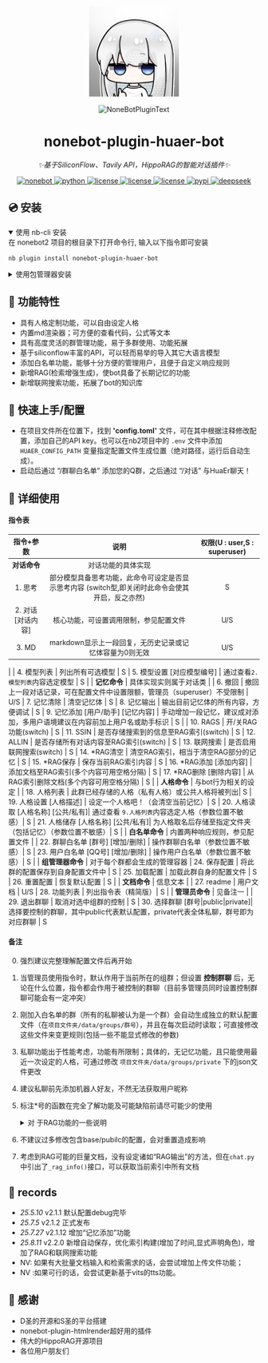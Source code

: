 
<div align="center">
  <a href="https://v2.nonebot.dev/store"><img src="imgs/IMG_1411.PNG" width="180" height="180" alt="NoneBotPluginLogo"></a>
  <br>
  <p><img src="https://github.com/A-kirami/nonebot-plugin-template/blob/resources/NoneBotPlugin.svg" width="240" alt="NoneBotPluginText"></p>
</div>

<div align="center">

# nonebot-plugin-huaer-bot

_✨基于SiliconFlow、Tavily API，HippoRAG的智能对话插件✨_

<a href="https://nonebot.dev/">
<img src="https://img.shields.io/badge/NoneBot-2.0+-red.svg" alt="nonebot">
</a>
<a href="https://python.org/">
<img src="https://img.shields.io/badge/python-3.10+-orange.svg" alt="python">
</a>
<a href="https://mit-license.org/">
<img src="https://img.shields.io/badge/license-MIT-yellow.svg" alt="license">
</a>
<a href="https://www.siliconflow.com/">
<img src="https://img.shields.io/badge/API-siliconflow-green" alt="license">
</a>
<a href="https://github.com/OSU-NLP-Group/HippoRAG">
<img src="https://img.shields.io/badge/RAG-HippoRAG-cyan" alt="license">
</a>
<a href="https://pypi.org/project/nonebot-plugin-huaer-bot/">
    <img src="https://img.shields.io/pypi/v/nonebot-plugin-huaer-bot.svg" alt="pypi">
</a>
<a href="https://www.deepseek.com/" target="_blank"><img src="https://github.com/deepseek-ai/DeepSeek-V2/blob/main/figures/badge.svg?raw=true" alt="deepseek">
</a>

</div>

## 💿 安装

<details open>
<summary>使用 nb-cli 安装</summary>
在 nonebot2 项目的根目录下打开命令行, 输入以下指令即可安装

    nb plugin install nonebot-plugin-huaer-bot

</details>

<details>
<summary>使用包管理器安装</summary>
在 nonebot2 项目的插件目录下, 打开命令行, 根据你使用的包管理器, 输入相应的安装命令

<details>
<summary>pip</summary>

    pip install nonebot-plugin-huaer-bot
</details>
<details>
<summary>pdm</summary>

    pdm add nonebot-plugin-huaer-bot
</details>
<details>
<summary>poetry</summary>

    poetry add nonebot-plugin-huaer-bot
</details>
<details>
<summary>conda</summary>

    conda install nonebot-plugin-huaer-bot
</details>

打开 nonebot2 项目根目录下的 `pyproject.toml` 文件, 在 `[tool.nonebot]` 部分追加写入

    plugins = ["nonebot-plugin-huaer-bot"]

</details>

## 📜 功能特性
- 具有人格定制功能，可以自由设定人格
- 内置md渲染器；可方便的查看代码，公式等文本
- 具有高度灵活的群管理功能，易于多群使用、功能拓展
- 基于siliconflow丰富的API，可以轻而易举的导入其它大语言模型
- 添加白名单功能，能够十分方便的管理用户，且便于自定义响应规则
- 新增RAG(检索增强生成)，使bot具备了长期记忆的功能
- 新增联网搜索功能，拓展了bot的知识库

## 🧐 快速上手/配置
- 在项目文件所在位置下，找到 **'config.toml'** 文件，可在其中根据注释修改配置，添加自己的API key。也可以在nb2项目中的 `.env` 文件中添加 `HUAER_CONFIG_PATH` 变量指定配置文件生成位置（绝对路径，运行后自动生成）。
- 启动后通过 “/群聊白名单” 添加您的Q群，之后通过 “/对话” 与HuaEr聊天！

## 🎉 详细使用
#### 指令表

|             指令+参数             |             说明             | 权限(U : user,S : superuser) |
| :---------------------------: | :--------------------------: | :--: |
|         __对话命令__          |       对话功能的具体实现      |
|  1. 思考                  | 部分模型具备思考功能，此命令可设定是否显示思考内容 (switch型,即关闭时此命令会使其开启，反之亦然) | S
|  2. 对话 [对话内容]           | 核心功能，可设置调用限制，参见配置文件 | U/S
|  3. MD                        | markdown显示上一段回复，无历史记录或记忆体容量为0则无效 | U/S
|
| 4. 模型列表                   | 列出所有可选模型 | S
| 5. 模型设置 [对应模型编号]    | 通过查看`2.模型列表`内容选定模型 | S
|
|         __记忆命令__          |       具体实现实则属于对话类      |
|  6. 撤回                      | 撤回上一段对话记录，可在配置文件中设置限额，管理员（superuser）不受限制 | U/S
|  7. 记忆清除                  | 清空记忆体 | S
|  8. 记忆输出 | 输出目前记忆体的所有内容，方便调试 | S
|  9. 记忆添加 [用户/助手] [记忆内容]  | 手动增加一段记忆，建议成对添加，多用户语境建议在内容前加上用户名或助手标识 | S
|
|  10. RAGS  | 开/关RAG功能(switch) | S
|  11. SSIN  | 是否存储搜索到的信息至RAG索引(switch) | S
|  12. ALLIN | 是否存储所有对话内容至RAG索引(switch) | S
|  13. 联网搜索 | 是否启用联网搜索(switch) | S
|  14. *RAG清空  | 清空RAG索引，相当于清空RAG部分的记忆 | S
|  15. *RAG保存  | 保存当前RAG索引内容 | S
|  16. *RAG添加 [添加内容] | 添加文档至RAG索引(多个内容可用空格分隔) | S
|  17. *RAG删除 [删除内容]  | 从RAG索引删除文档(多个内容可用空格分隔) | S
|
|       __人格命令__            |        与bot行为相关的设定       |
|  18. 人格列表                  | 此群已经存储的人格（私有人格）或公共人格将被列出| S
|  19. 人格设置 [人格描述]      | 设定一个人格吧！（会清空当前记忆）| S
|  20. 人格读取 [人格名称] [公共/私有]| 通过查看 `9.人格列表`内容选定人格（参数位置不敏感）| S
|  21. 人格储存 [人格名称] [公共/私有]| 为人格取名后存储至指定文件夹（包括记忆）（参数位置不敏感）| S
|
|        __白名单命令__              |   内置两种响应规则，参见配置文件    |
|  22. 群聊白名单 [群号] [增加/删除]  | 操作群聊白名单（参数位置不敏感）| S
|  23. 用户白名单 [QQ号] [增加/删除]  | 操作用户白名单（参数位置不敏感）| S
|
|        __组管理器命令__            |      对于每个群都会生成的管理容器
|  24. 保存配置                      |  将此群的配置保存到自身配置文件中 | S
|  25. 加载配置                      |  加载此群自身的配置文件 | S
|  26. 重置配置                      |  恢复默认配置 | S
|
|         __文档命令__               |  信息文本 | 
|  27. readme                        | 用户文档 | U/S
|  28. 功能列表                      | 列出指令表（精简版）| S
|
|        __管理员命令__               | 见备注一 |
|  29. 退出群聊                      | 取消对选中组群的控制 | S
|  30. 选择群聊 [群号\|public\|private]| 选择要控制的群聊，其中public代表默认配置，private代表全体私聊，群号即为对应群聊 | S

#### 备注
0. 强烈建议完整理解配置文件后再开始
1. 当管理员使用指令时，默认作用于当前所在的组群；但设置 __控制群聊__ 后，无论在什么位置，指令都会作用于被控制的群聊（目前多管理员同时设置控制群聊可能会有一定冲突）
2. 刚加入白名单的群（所有的私聊被认为是一个群）会自动生成独立的默认配置文件（在`项目文件夹/data/groups/群号`），并且在每次启动时读取；可直接修改这些文件来变更规则(包括一些不能显式修改的参数)
3. 私聊功能出于性能考虑，功能有所限制；具体的，无记忆功能，且只能使用最近一次设定的人格，可通过修改 `项目文件夹/data/groups/private` 下的json文件更改
4. 建议私聊前先添加机器人好友，不然无法获取用户昵称
5. 标注*号的函数在完全了解功能及可能缺陷前请尽可能少的使用<details><summary>对 于RAG功能的一些说明</summary>
    a. 对于RAG类命令，事实上bug相当多，且没有太多使用场景。虽引出接口，但一般不必使用。如：
    - `save`相关实则并不必要，增删操作会自动保存
    - `index`考虑应用场景，必需运行完毕才会返回；而这个过程耗时较长且如果中途强制退出会造成三元组不匹配，使索引无法使用
    - `clear`算是这些函数中最稳定的一个，但是不建议频繁使用
    - `delete`较为稳定，可以使用，但不建议频繁；
  
    b. 如果遇上了RAG相关错误,最暴力的解决方式是删除整个RAG存储文件夹（往往以RAG_file开头），让系统重建；但更精准的方法，目前已知的仅有手动修改。同时，由于RAG对存储的特殊需求，整个RAG实例都并非完全运行在内存中，故增删操作会对已存储的信息（如人格）造成影响。对于clear和人格设置有一定优化，不会影响到已存储人格。__出于对可能的修改的防护，请备份重要的RAG文件__
    </details>
6. 不建议过多修改包含base/pubilc的配置，会对重置造成影响
7. 考虑到RAG可能的巨量文档，没有设定诸如“RAG输出”的方法，但在`chat.py`中引出了`_rag_info()`接口，可以获取当前索引中所有文档

## 🔭 records
- _25.5.10_ v2.1.1 默认配置debug完毕 
- _25.7.5_ v2.1.2 正式发布
- _25.7.27_ v2.1.12 增加“记忆添加”功能
- _25.8.11_ v2.2.0 新增自动保存，优化索引构建(增加了时间,显式声明角色)，增加了RAG和联网搜索功能
- NV: 如果有大批量文档输入和检索需求的话，会尝试增加上传文件功能；
- NV :如果可行的话，会尝试更新基于vits的tts功能。

## 🙏 感谢
- D圣的开源和S圣的平台搭建
- nonebot-plugin-htmlrender超好用的插件
- 伟大的HippoRAG开源项目
- 各位用户朋友们